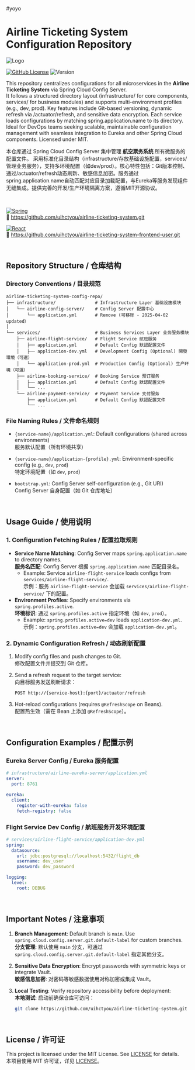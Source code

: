 #yoyo
# Airline Ticketing System Configuration Repository

![Logo](https://socialify.git.ci/uihctyou/airline-ticketing-system-config-repo/image?font=Source%20Code%20Pro&name=1&pattern=Circuit%20Board&theme=Dark)

[![GitHub License](https://img.shields.io/github/license/uihctyou/airline-ticketing-system-config-repo.svg?logo=github)](LICENSE)
![Version](https://img.shields.io/badge/airline_ticketing_system_config_repo-v1.0.25.401-pink)

This repository centralizes configurations for all microservices in the **Airline Ticketing System** via Spring Cloud Config Server.  
It follows a structured directory layout (infrastructure/ for core components, services/ for business modules) and supports multi-environment profiles (e.g., dev, prod). Key features include Git-based versioning, dynamic refresh via /actuator/refresh, and sensitive data encryption. Each service loads configurations by matching spring.application.name to its directory. Ideal for DevOps teams seeking scalable, maintainable configuration management with seamless integration to Eureka and other Spring Cloud components. Licensed under MIT.


本仓库通过 Spring Cloud Config Server 集中管理 **航空票务系统** 所有微服务的配置文件。
采用标准化目录结构（infrastructure/存放基础设施配置，services/管理业务服务），支持多环境配置（如dev/prod）。核心特性包括：Git版本控制、通过/actuator/refresh动态刷新、敏感信息加密。服务通过spring.application.name自动匹配对应目录加载配置，与Eureka等服务发现组件无缝集成。提供完善的开发/生产环境隔离方案，遵循MIT开源协议。

<br/>

[![Spring](https://img.shields.io/badge/Backend_Link-6DB33F.svg?logo=spring&logoColor=white)](https://github.com/uihctyou/airline-ticketing-system.git) 
<br/>🔗
https://github.com/uihctyou/airline-ticketing-system.git

[![React](https://img.shields.io/badge/Frontend_Link-20232a.svg?logo=react&logoColor=61DAFB)](https://github.com/uihctyou/airline-ticketing-system-frontend-user) 
<br/>🔗
https://github.com/uihctyou/airline-ticketing-system-frontend-user.git

<br/>

## Repository Structure / 仓库结构



### **Directory Conventions / 目录规范**
```
airline-ticketing-system-config-repo/
├── infrastructure/               # Infrastructure Layer 基础设施模块
│   └── airline-config-server/    # Config Server 配置中心
│       └── application.yml       # Remove (可移除 - 2025-04-02 updated）
│
└── services/                     # Business Services Layer 业务服务模块
    ├── airline-flight-service/   # Flight Service 航班服务
    │   ├── application.yml       # Default Config 默認配置文件
    │   ├── application-dev.yml   # Development Config (Optional) 開發環境（可選）
    │   └── application-prod.yml  # Production Config (Optional) 生产环境（可選）
    ├── airline-booking-service/  # Booking Service 预订服务
    │   ├── application.yml       # Default Config 默認配置文件
    │   └── ...
    └── airline-payment-service/  # Payment Service 支付服务
        ├── application.yml       # Default Config 默認配置文件
        └── ...
```

### **File Naming Rules / 文件命名规则**
- `{service-name}/application.yml`: 
Default configurations (shared across environments)  
  服务默认配置（所有环境共享）

- `{service-name}/application-{profile}.yml`: 
Environment-specific config (e.g., `dev`, `prod`)  
  特定环境配置（如 `dev`, `prod`）

- `bootstrap.yml`: 
Config Server self-configuration (e.g., Git URI)  
  Config Server 自身配置（如 Git 仓库地址）


<br/>

## Usage Guide / 使用说明

### **1. Configuration Fetching Rules / 配置拉取规则**
- **Service Name Matching**: Config Server maps `spring.application.name` to directory names.  
  **服务名匹配**: Config Server 根据 `spring.application.name` 匹配目录名。
  - Example: Service `airline-flight-service` loads configs from `services/airline-flight-service/`.  
    示例：服务 `airline-flight-service` 会加载 `services/airline-flight-service/` 下的配置。
- **Environment Profiles**: Specify environments via `spring.profiles.active`.  
  **环境标识**: 通过 `spring.profiles.active` 指定环境（如 `dev`, `prod`）。
  - Example: `spring.profiles.active=dev` loads `application-dev.yml`.  
    示例：`spring.profiles.active=dev` 会加载 `application-dev.yml`。

### **2. Dynamic Configuration Refresh / 动态刷新配置**
1. Modify config files and push changes to Git.  
   修改配置文件并提交到 Git 仓库。
   
2. Send a refresh request to the target service:  
   向目标服务发送刷新请求：
   ```bash
   POST http://{service-host}:{port}/actuator/refresh
   ```
3. Hot-reload configurations (requires `@RefreshScope` on Beans).  
   配置热生效（需在 Bean 上添加 `@RefreshScope`）。


<br/>

##  Configuration Examples / 配置示例

### **Eureka Server Config / Eureka 服务配置**
```yaml
# infrastructure/airline-eureka-server/application.yml
server:
  port: 8761

eureka:
  client:
    register-with-eureka: false
    fetch-registry: false
```

### **Flight Service Dev Config / 航班服务开发环境配置**
```yaml
# services/airline-flight-service/application-dev.yml
spring:
  datasource:
    url: jdbc:postgresql://localhost:5432/flight_db
    username: dev_user
    password: dev_password

logging:
  level:
    root: DEBUG
```


<br/>

## Important Notes / 注意事项

1. **Branch Management**: Default branch is `main`. Use `spring.cloud.config.server.git.default-label` for custom branches.  
   **分支管理**: 默认使用 `main` 分支，可通过 `spring.cloud.config.server.git.default-label` 指定其他分支。

2. **Sensitive Data Encryption**: Encrypt passwords with symmetric keys or integrate Vault.  
   **敏感信息加密**: 对密码等敏感数据使用对称加密或集成 Vault。

3. **Local Testing**: Verify repository accessibility before deployment:  
   **本地测试**: 启动前确保仓库可访问：
   ```bash
   git clone https://github.com/uihctyou/airline-ticketing-system.git
   ```


<br/>

## License / 许可证
This project is licensed under the MIT License. See [LICENSE](LICENSE) for details.  
本项目使用 MIT 许可证，详见 [LICENSE](LICENSE)。
